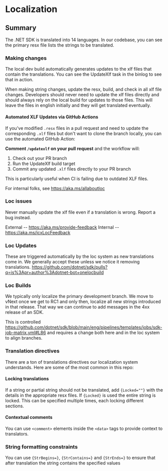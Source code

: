 # Localization
## Summary
The .NET SDK is translated into 14 languages. In our codebase, you can see the primary resx file lists the strings to be translated. 

### Making changes
The local dev build automatically generates updates to the xlf files that contain the translations. You can see the UpdateXlf task in the binlog to see that in action. 

When making string changes, update the resx, build, and check in all xlf file changes. Developers should never need to update the xlf files directly and should always rely on the local build for updates to those files. This will leave the files in english initially and they will get translated eventually.

#### Automated XLF Updates via GitHub Actions

If you've modified `.resx` files in a pull request and need to update the corresponding `.xlf` files but don't want to clone the branch locally, you can use the automated GitHub Action:

**Comment `/updatexlf` on your pull request** and the workflow will:
1. Check out your PR branch
2. Run the UpdateXlf build target
3. Commit any updated `.xlf` files directly to your PR branch

This is particularly useful when CI is failing due to outdated XLF files.

For internal folks, see https://aka.ms/allaboutloc

### Loc issues
Never manually update the xlf file even if a translation is wrong. Report a bug instead.

External -- https://aka.ms/provide-feedback
Internal -- https://aka.ms/icxLocFeedback

### Loc Updates
These are triggered automatically by the loc system as new translations come in. We generally accept these unless we notice it removing translations.
https://github.com/dotnet/sdk/pulls?q=is%3Apr+author%3Adotnet-bot+onelocbuild

### Loc Builds
We typically only localize the primary development branch. We move to vNext once we get to RC1 and only then, localize all new strings introduced in that release. That way we can continue to add messages in the 4xx release of an SDK.

This is controlled https://github.com/dotnet/sdk/blob/main/eng/pipelines/templates/jobs/sdk-job-matrix.yml#L86 and requires a change both here and in the loc system to align branches.

### Translation directives
There are a ton of translations directives our localization system understands. Here are some of the most common in this repo:

#### Locking translations
If a string or partial string should not be translated, add `{Locked=""}` with the details in the appropriate resx files. If `{Locked}` is used the entire string is locked. This can be specified multiple times, each locking different sections.

#### Contextual comments
You can use `<comment>` elements inside the `<data>` tags to provide context to translators.

### String formatting constraints
You can use `{StrBegins=}`, `{StrContains=}` and `{StrEnds=}` to ensure that after translation the string contains the specified values
